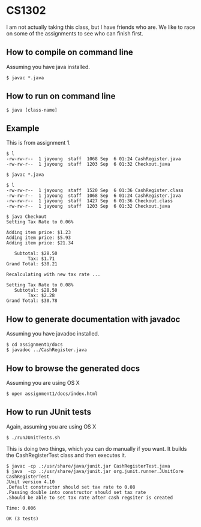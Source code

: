 # CS1302
I am not actually taking this class, but I have friends who are.  We like to
race on some of the assignments to see who can finish first. 


## How to compile on command line
Assuming you have java installed.

```
$ javac *.java
```


## How to run on command line

```
$ java [class-name]
```


## Example
This is from assignment 1.

```
$ l
-rw-rw-r--  1 jayoung  staff  1068 Sep  6 01:24 CashRegister.java
-rw-rw-r--  1 jayoung  staff  1203 Sep  6 01:32 Checkout.java

$ javac *.java

$ l
-rw-rw-r--  1 jayoung  staff  1520 Sep  6 01:36 CashRegister.class
-rw-rw-r--  1 jayoung  staff  1068 Sep  6 01:24 CashRegister.java
-rw-rw-r--  1 jayoung  staff  1427 Sep  6 01:36 Checkout.class
-rw-rw-r--  1 jayoung  staff  1203 Sep  6 01:32 Checkout.java

$ java Checkout
Setting Tax Rate to 0.06%

Adding item price: $1.23
Adding item price: $5.93
Adding item price: $21.34

   Subtotal: $28.50
        Tax: $1.71
Grand Total: $30.21

Recalculating with new tax rate ...

Setting Tax Rate to 0.08%
   Subtotal: $28.50
        Tax: $2.28
Grand Total: $30.78
```


## How to generate documentation with javadoc
Assuming you have javadoc installed.

```
$ cd assignment1/docs
$ javadoc ../CashRegister.java
```


## How to browse the generated docs
Assuming you are using OS X

```
$ open assignment1/docs/index.html
```


## How to run JUnit tests
Again, assuming you are using OS X

```
$ ./runJUnitTests.sh
```

This is doing two things, which you can do manually if you want.  It builds the
CashRegisterTest class and then executes it.

```
$ javac -cp .:/usr/share/java/junit.jar CashRegisterTest.java
$ java  -cp .:/usr/share/java/junit.jar org.junit.runner.JUnitCore CashRegisterTest
JUnit version 4.10
.Default constructor should set tax rate to 0.08
.Passing double into constructor should set tax rate
.Should be able to set tax rate after cash regsiter is created

Time: 0.006

OK (3 tests)
```
